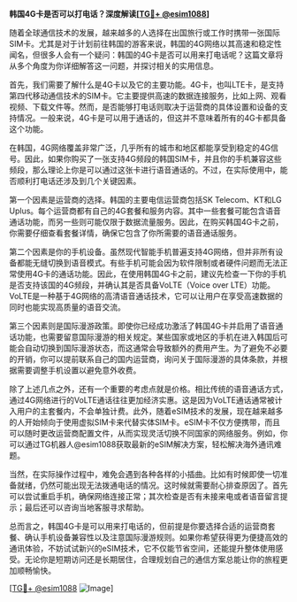 **韩国4G卡是否可以打电话？深度解读[[TG💪+ @esim1088](https://t.me/s/esim1088)]**

随着全球通信技术的发展，越来越多的人选择在出国旅行或工作时携带一张国际SIM卡。尤其是对于计划前往韩国的游客来说，韩国的4G网络以其高速和稳定性闻名，但很多人会有一个疑问：韩国的4G卡是否可以用来打电话呢？这篇文章将从多个角度为你详细解答这一问题，并探讨相关的实用信息。

首先，我们需要了解什么是4G卡以及它的主要功能。4G卡，也叫LTE卡，是支持第四代移动通信技术的SIM卡。它主要提供高速的数据连接服务，比如上网、观看视频、下载文件等。然而，是否能够打电话则取决于运营商的具体设置和设备的支持情况。一般来说，4G卡是可以用于通话的，但这并不意味着所有的4G卡都具备这个功能。

在韩国，4G网络覆盖非常广泛，几乎所有的城市和地区都能享受到稳定的4G信号。因此，如果你购买了一张支持4G频段的韩国SIM卡，并且你的手机兼容这些频段，那么理论上你是可以通过这张卡进行语音通话的。不过，在实际使用中，能否顺利打电话还涉及到几个关键因素。

第一个因素是运营商的选择。韩国的主要电信运营商包括SK Telecom、KT和LG Uplus。每个运营商都有自己的4G套餐和服务内容。其中一些套餐可能包含语音通话功能，而另一些则可能仅限于数据流量服务。因此，在购买韩国4G卡之前，你需要仔细查看套餐详情，确保它包含了你所需要的语音通话服务。

第二个因素是你的手机设备。虽然现代智能手机普遍支持4G网络，但并非所有设备都能无缝切换到语音模式。有些手机可能会因为软件限制或者硬件问题而无法正常使用4G卡的通话功能。因此，在使用韩国4G卡之前，建议先检查一下你的手机是否支持该国的4G频段，并确认其是否具备VoLTE（Voice over LTE）功能。VoLTE是一种基于4G网络的高清语音通话技术，它可以让用户在享受高速数据的同时也能实现高质量的语音交流。

第三个因素则是国际漫游政策。即使你已经成功激活了韩国4G卡并启用了语音通话功能，也需要留意国际漫游的相关规定。某些国家或地区的手机在进入韩国后可能会自动切换到国际漫游状态，而这通常会导致额外的费用产生。为了避免不必要的开销，你可以提前联系自己的国内运营商，询问关于国际漫游的具体条款，并根据需要调整手机设置以避免意外收费。

除了上述几点之外，还有一个重要的考虑点就是价格。相比传统的语音通话方式，通过4G网络进行的VoLTE通话往往更加经济实惠。这是因为VoLTE通话通常被计入用户的主套餐内，不会单独计费。此外，随着eSIM技术的发展，现在越来越多的人开始倾向于使用虚拟SIM卡来代替实体SIM卡。eSIM卡不仅方便携带，而且可以随时更改运营商配置文件，从而实现灵活切换不同国家的网络服务。例如，你可以通过TG机器人@esim1088获取最新的eSIM解决方案，轻松解决海外通讯难题。

当然，在实际操作过程中，难免会遇到各种各样的小插曲。比如有时候即使一切准备就绪，仍然可能出现无法拨通电话的情况。这时候就需要耐心排查原因了。首先可以尝试重启手机，确保网络连接正常；其次检查是否有未接来电或者语音留言提示；最后还可以咨询当地客服寻求帮助。

总而言之，韩国4G卡是可以用来打电话的，但前提是你要选择合适的运营商套餐、确认手机设备兼容性以及注意国际漫游规则。如果你希望获得更为便捷高效的通讯体验，不妨试试新兴的eSIM技术，它不仅能节省空间，还能提升整体使用感受。无论你是短期访问还是长期居住，合理规划自己的通信方案总能让你的旅程更加顺畅愉快。

[[TG💪+ @esim1088](https://t.me/s/esim1088) ![Image](https://i.postimg.cc/4NQfJmqS/Snipaste-2025-05-13-00-14-12.png)]